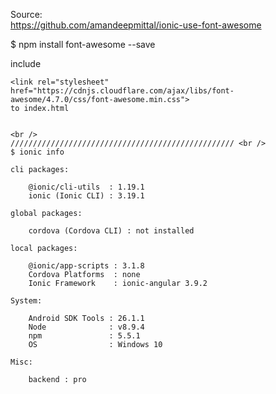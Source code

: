 Source: <br />
https://github.com/amandeepmittal/ionic-use-font-awesome <br />

$ npm install font-awesome --save <br />

include
```
<link rel="stylesheet" href="https://cdnjs.cloudflare.com/ajax/libs/font-awesome/4.7.0/css/font-awesome.min.css">
to index.html


<br />
////////////////////////////////////////////////// <br />
$ ionic info

cli packages:

    @ionic/cli-utils  : 1.19.1
    ionic (Ionic CLI) : 3.19.1

global packages:

    cordova (Cordova CLI) : not installed

local packages:

    @ionic/app-scripts : 3.1.8
    Cordova Platforms  : none
    Ionic Framework    : ionic-angular 3.9.2

System:

    Android SDK Tools : 26.1.1
    Node              : v8.9.4
    npm               : 5.5.1
    OS                : Windows 10

Misc:

    backend : pro
